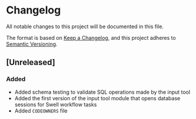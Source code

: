 # Changelog

All notable changes to this project will be documented in this file.

The format is based on [Keep a Changelog](https://keepachangelog.com/en/1.0.0/),
and this project adheres to [Semantic Versioning](https://semver.org/spec/v2.0.0.html).

## [Unreleased]

### Added

- Added schema testing to validate SQL operations made by the input tool
- Added the first version of the input tool module that opens database sessions for Swell workflow tasks
- Added `CODEOWNERS` file
